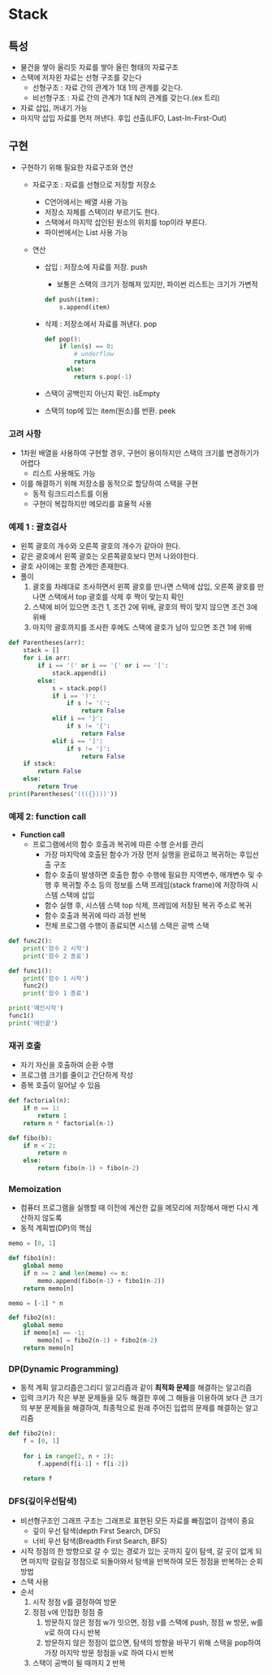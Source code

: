 # Stack

## 특성

* 물건을 쌓아 올리듯 자료를 쌓아 올린 형태의 자료구조
* 스택에 저자왼 자료는 선형 구조를 갖는다
  * 선형구조 : 자료 간의 관계가 1대 1의 관계를 갖는다.
  * 비선형구조 : 자료 간의 관계가 1대 N의 관계를 갖는다.(ex 트리)
* 자료 삽입, 꺼내기 가능
* 마지막 삽입 자료를 먼저 꺼낸다. 후입 선출(LIFO, Last-In-First-Out)



## 구현

* 구현하기 위해 필요한 자료구조와 연산

  * 자료구조 : 자료를 선형으로 저장할 저장소

    * C언어에서는 배열 사용 가능
    * 저장소 자체를 스택이라 부르기도 한다.
    * 스택에서 마지막 삽인된 원소의 위치를 top이라 부른다.
    * 파이썬에서는 List 사용 가능

  * 연산

    * 삽입 : 저장소에 자료를 저장. push

      * 보통은 스택의 크기가 정해져 있지만, 파이썬 리스트는 크기가 가변적

      ```python
      def push(item):
          s.append(item)
      ```

    * 삭제 : 저장소에서 자료를 꺼낸다. pop

      ```python
      def pop():
          if len(s) == 0:
              # underflow
              return
         	else:
              return s.pop(-1)
      ```

      

    * 스택이 공백인지 아닌지 확인. isEmpty

    * 스택의 top에 있는 item(원소)를 반환. peek



### 고려 사항

* 1차원 배열을 사용하여 구현할 경우, 구현이 용이하지만 스택의 크기를 변경하기가 어렵다
  * 리스트 사용해도 가능
* 이를 해결하기 위해 저장소를 동적으로 할당하여 스택을 구현
  * 동적 링크드리스트를 이용
  * 구현이 복잡하지만 메모리를 효율적 사용



### 예제 1 : 괄호검사

* 왼쪽 괄호의 개수와 오른쪽 괄호의 개수가 같아야 한다.
* 같은 괄호에서 왼쪽 괄호는 오른쪽괄호보다 먼저 나와야한다.
* 괄호 사이에는 포함 관계만 존재한다.
* 풀이
  1. 괄호를 차례대로 조사하면서 왼쪽 괄호를 만나면 스택에 삽입, 오른쪽 괄호를 만나면 스택에서 top 괄호를 삭제 후 짝이 맞는지 확인
  2. 스택에 비어 있으면 조건 1, 조건 2에 위배, 괄호의 짝이 맞지 않으면 조건 3에 위배
  3. 마지막 괄호까지를 조사한 후에도 스택에 괄호가 남아 있으면 조건 1에 위배

```python
def Parentheses(arr):
    stack = []
    for i in arr:
        if i == '(' or i == '{' or i == '[':
            stack.append(i)
        else:
            s = stack.pop()
            if i == ')':
                if s != '(':
                    return False
            elif i == '}':
                if s != '{':
                    return False
            elif i == ']':
                if s != ']':
                    return False
    if stack:
        return False
    else:
        return True
print(Parentheses('((({})))'))
```



### 예제 2: function call

* **Function call**
  * 프로그램에서의 함수 호출과 복귀에 따른 수행 순서를 관리
    * 가장 마지막에 호출된 함수가 가장 먼저 실행을 완료하고 복귀하는 후입선출 구조
    * 함수 호출이 발생하면 호출한 함수 수행에 필요한 지역변수, 매개변수 및 수행 후 복귀할 주소 등의 정보를 스택 프레임(stack frame)에 저장하여 시스템 스택에 삽입
    * 함수 실행 후, 시스템 스택 top 삭제, 프레임에 저장된 복귀 주소로 복귀
    * 함수 호출과 복귀에 따라 과정 반복
    * 전체 프로그램 수행이 종료되면 시스템 스택은 공백 스택

```python
def func2():
    print('함수 2 시작')
    print('함수 2 종료')

def func1():
    print('함수 1 시작')
    func2()
    print('함수 1 종료')

print('메인시작')
func1()
print('메인끝')
```



### 재귀 호출

* 자기 자신을 호출하여 순환 수행
* 프로그램 크기를 줄이고 간단하게 작성
* 중복 호출이 일어날 수 있음

```python
def factorial(n):
    if n == 1:
        return 1
    return n * factorial(n-1)
```

```python
def fibo(b):
    if n < 2:
        return n
    else:
        return fibo(n-1) + fibo(n-2)
```



### Memoization

* 컴퓨터 프로그램을 실행할 때 이전에 계산한 값을 메모리에 저장해서 매번 다시 계산하지 않도록
* 동적 계획법(DP)의 핵심

```python
memo = [0, 1]

def fibo1(n):
    global memo
    if n >= 2 and len(memo) <= n:
        memo.append(fibo(n-1) + fibo1(n-2))
    return memo[n]
```

```python
memo = [-1] * n

def fibo2(n):
    global memo
    if memo[n] == -1:
        memo[n] = fibo2(n-1) + fibo2(n-2)
    return memo[n]
```



### DP(Dynamic Programming)

* 동적 계획 알고리즘은그리디 알고리즘과 같이 **최적화 문제**를 해결하는 알고리즘
* 입력 크키가 작은 부분 문제들을 모두 해결한 후에 그 해들을 이용하여 보다 큰 크기의 부분 문제들을 해결하여, 최종적으로 원래 주어진 입렵의 문제를 해결하는 알고리즘

```python
def fibo2(n):
    f = [0, 1]
    
    for i in range(2, n + 1):
        f.append(f[i-1] + f[i-2])
    
    return f
```



### DFS(깊이우선탐색)

* 비선형구조인 그래프 구조는 그래프로 표현된 모든 자료를 빠짐없이 검색이 중요
  * 깊이 우선 탐색(depth First Search, DFS)
  * 너비 우선 탐색(Breadth First Search, BFS)
* 시작 정점의 한 방향으로 갈 수 있는 경로가 있는 곳까지 깊이 탐색, 갈 곳이 없게 되면 마지막 갈림길 정점으로 되돌아와서 탐색을 반복하여 모든 정점을 반복하는 순회방법
* 스택 사용
* 순서
  1. 시작 정점 v를 결정하여 방문
  2. 정점 v에 인접한 정점 중
     1. 방문하지 않은 정점 w가 잇으면, 정점 v를 스택에 push, 정점 w 방문, w를 v로 하여 다시 반복
     2. 방문하지 않은 정점이 없으면, 탐색의 방향을 바꾸기 위해 스택을 pop하여 가장 마지막 방문 정점을 v로 하여 다시 반복
  3. 스택이 공백이 될 때까지 2 반복



